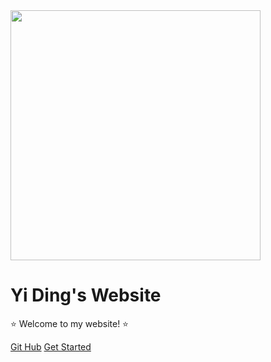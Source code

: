 <!-- _coverpage.md -->

<img src="https://i3.mjj.rip/2024/06/18/4433c230cab064d3a99335a31064353e.jpeg" style="width:400px"/>

# Yi Ding's Website

⭐ Welcome to my website! ⭐

[Git Hub](https://github.com/YiDingg)
[Get Started](/README.md)
